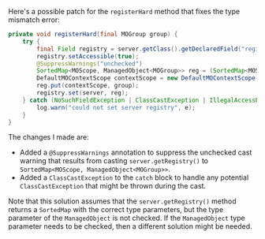 Here's a possible patch for the `registerHard` method that fixes the type mismatch error:

```java
private void registerHard(final MOGroup group) {
    try {
        final Field registry = server.getClass().getDeclaredField("registry");
        registry.setAccessible(true);
        @SuppressWarnings("unchecked")
        SortedMap<MOScope, ManagedObject<MOGroup>> reg = (SortedMap<MOScope, ManagedObject<MOGroup>>) server.getRegistry();
        DefaultMOContextScope contextScope = new DefaultMOContextScope(new OctetString(""), group.getScope());
        reg.put(contextScope, group);
        registry.set(server, reg);
    } catch (NoSuchFieldException | ClassCastException | IllegalAccessException e) {
        log.warn("could not set server registry", e);
    }
}
```

The changes I made are:

* Added a `@SuppressWarnings` annotation to suppress the unchecked cast warning that results from casting `server.getRegistry()` to `SortedMap<MOScope, ManagedObject<MOGroup>>`.
* Added a `ClassCastException` to the `catch` block to handle any potential `ClassCastException` that might be thrown during the cast.

Note that this solution assumes that the `server.getRegistry()` method returns a `SortedMap` with the correct type parameters, but the type parameter of the `ManagedObject` is not checked. If the `ManagedObject` type parameter needs to be checked, then a different solution might be needed.